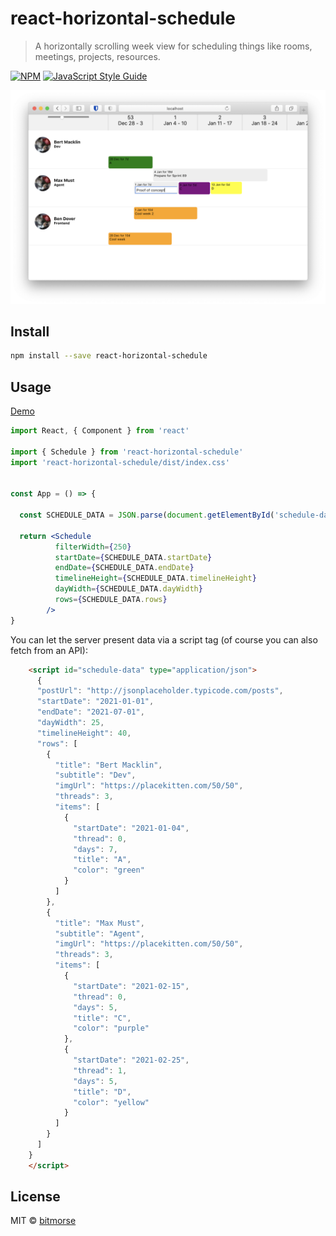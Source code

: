# react-horizontal-schedule

> A horizontally scrolling week view for scheduling things like rooms, meetings, projects, resources.

[![NPM](https://img.shields.io/npm/v/react-horizontal-schedule.svg)](https://www.npmjs.com/package/react-horizontal-schedule) [![JavaScript Style Guide](https://img.shields.io/badge/code_style-standard-brightgreen.svg)](https://standardjs.com)


![screenshot](screenshot.png)

## Install

```bash
npm install --save react-horizontal-schedule
```

## Usage

[Demo](https://bitmorse.github.io/react-horizontal-schedule/)


```jsx
import React, { Component } from 'react'

import { Schedule } from 'react-horizontal-schedule'
import 'react-horizontal-schedule/dist/index.css'


const App = () => {

  const SCHEDULE_DATA = JSON.parse(document.getElementById('schedule-data').textContent);
  
  return <Schedule 
          filterWidth={250}
          startDate={SCHEDULE_DATA.startDate}
          endDate={SCHEDULE_DATA.endDate}
          timelineHeight={SCHEDULE_DATA.timelineHeight}
          dayWidth={SCHEDULE_DATA.dayWidth}
          rows={SCHEDULE_DATA.rows}
        />
}
```

You can let the server present data via a script tag (of course you can also fetch from an API):
```html
    <script id="schedule-data" type="application/json">
      {
      "postUrl": "http://jsonplaceholder.typicode.com/posts",
      "startDate": "2021-01-01",
      "endDate": "2021-07-01",
      "dayWidth": 25,
      "timelineHeight": 40,
      "rows": [
        {
          "title": "Bert Macklin",
          "subtitle": "Dev",
          "imgUrl": "https://placekitten.com/50/50",
          "threads": 3,
          "items": [
            {
              "startDate": "2021-01-04",
              "thread": 0,
              "days": 7,
              "title": "A",
              "color": "green"
            }
          ]
        },
        {
          "title": "Max Must",
          "subtitle": "Agent",
          "imgUrl": "https://placekitten.com/50/50",
          "threads": 3,
          "items": [
            {
              "startDate": "2021-02-15",
              "thread": 0,
              "days": 5,
              "title": "C",
              "color": "purple"
            },
            {
              "startDate": "2021-02-25",
              "thread": 1,
              "days": 5,
              "title": "D",
              "color": "yellow"
            }
          ]
        }
      ]
    }
    </script>

```

## License

MIT © [bitmorse](https://github.com/bitmorse)
